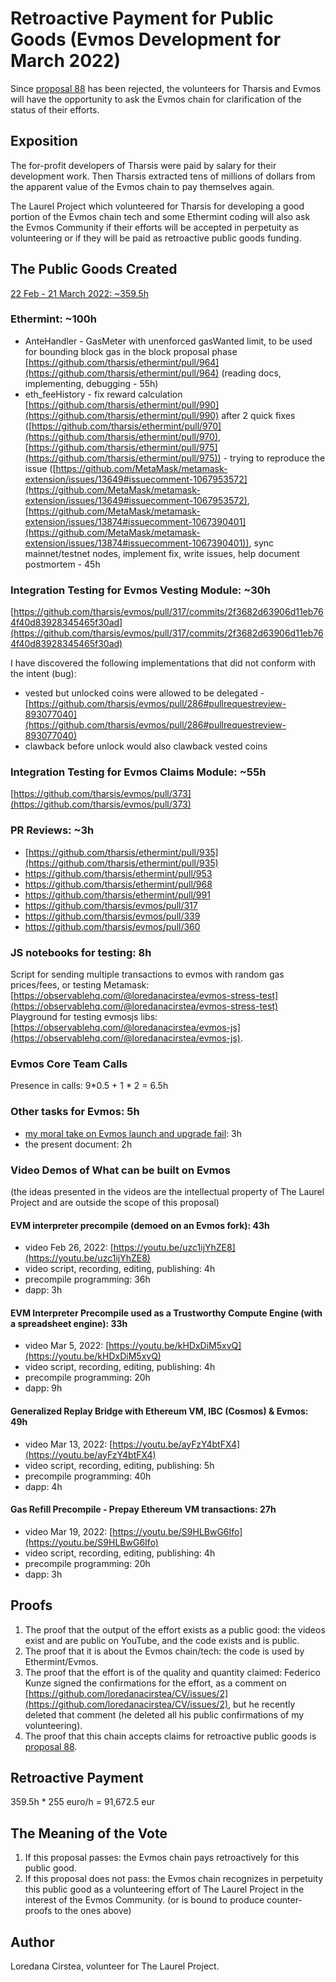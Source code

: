 # Retroactive Payment for Public Goods (Evmos Development for March 2022)

Since [proposal 88](https://www.mintscan.io/evmos/proposals/88) has been rejected, the volunteers for Tharsis and Evmos will have the opportunity to ask the Evmos chain for clarification of the status of their efforts.

## Exposition

The for-profit developers of Tharsis were paid by salary for their development work. Then Tharsis extracted tens of millions of dollars from the apparent value of the Evmos chain to pay themselves again.

The Laurel Project which volunteered for Tharsis for developing a good portion of the Evmos chain tech and some Ethermint coding will also ask the Evmos Community if their efforts will be accepted in perpetuity as volunteering or if they will be paid as retroactive public goods funding.

## The Public Goods Created

[22 Feb - 21 March 2022: ~359.5h](https://github.com/loredanacirstea/CV/blob/5a6aa821f7c22515b557f443c63de081e8a5700f/evmos/2.%20March_2022.md)

### Ethermint: ~100h

- AnteHandler - GasMeter with unenforced gasWanted limit, to be used for bounding block gas in the block proposal phase [https://github.com/tharsis/ethermint/pull/964](https://github.com/tharsis/ethermint/pull/964) (reading docs, implementing, debugging - 55h)
- eth_feeHistory - fix reward calculation [https://github.com/tharsis/ethermint/pull/990](https://github.com/tharsis/ethermint/pull/990) after 2 quick fixes ([https://github.com/tharsis/ethermint/pull/970](https://github.com/tharsis/ethermint/pull/970), [https://github.com/tharsis/ethermint/pull/975](https://github.com/tharsis/ethermint/pull/975)) - trying to reproduce the issue ([https://github.com/MetaMask/metamask-extension/issues/13649#issuecomment-1067953572](https://github.com/MetaMask/metamask-extension/issues/13649#issuecomment-1067953572), [https://github.com/MetaMask/metamask-extension/issues/13874#issuecomment-1067390401](https://github.com/MetaMask/metamask-extension/issues/13874#issuecomment-1067390401)), sync mainnet/testnet nodes, implement fix, write issues, help document postmortem - 45h

### Integration Testing for Evmos Vesting Module: ~30h

[https://github.com/tharsis/evmos/pull/317/commits/2f3682d63906d11eb764f40d83928345465f30ad](https://github.com/tharsis/evmos/pull/317/commits/2f3682d63906d11eb764f40d83928345465f30ad)

I have discovered the following implementations that did not conform with the intent (bug):
- vested but unlocked coins were allowed to be delegated - [https://github.com/tharsis/evmos/pull/286#pullrequestreview-893077040](https://github.com/tharsis/evmos/pull/286#pullrequestreview-893077040)
- clawback before unlock would also clawback vested coins

### Integration Testing for Evmos Claims Module: ~55h

[https://github.com/tharsis/evmos/pull/373](https://github.com/tharsis/evmos/pull/373)

### PR Reviews: ~3h

- [https://github.com/tharsis/ethermint/pull/935](https://github.com/tharsis/ethermint/pull/935)
- https://github.com/tharsis/ethermint/pull/953
- https://github.com/tharsis/ethermint/pull/968
- https://github.com/tharsis/ethermint/pull/991
- https://github.com/tharsis/evmos/pull/317
- https://github.com/tharsis/evmos/pull/339
- https://github.com/tharsis/evmos/pull/360

### JS notebooks for testing: 8h

Script for sending multiple transactions to evmos with random gas prices/fees, or testing Metamask: [https://observablehq.com/@loredanacirstea/evmos-stress-test](https://observablehq.com/@loredanacirstea/evmos-stress-test)
Playground for testing evmosjs libs: [https://observablehq.com/@loredanacirstea/evmos-js](https://observablehq.com/@loredanacirstea/evmos-js).


### Evmos Core Team Calls

Presence in calls: 9*0.5 + 1 * 2 = 6.5h

### Other tasks for Evmos: 5h

- [my moral take on Evmos launch and upgrade fail](https://github.com/the-laurel/governance/blob/main/docs/EthicsOfBlockchainGovernance.md): 3h
- the present document: 2h

### Video Demos of What can be built on Evmos

(the ideas presented in the videos are the intellectual property of The Laurel Project and are outside the scope of this proposal)

#### EVM interpreter precompile (demoed on an Evmos fork): 43h

- video Feb 26, 2022: [https://youtu.be/uzc1ijYhZE8](https://youtu.be/uzc1ijYhZE8)
- video script, recording, editing, publishing: 4h
- precompile programming: 36h
- dapp: 3h


#### EVM Interpreter Precompile used as a Trustworthy Compute Engine (with a spreadsheet engine): 33h

- video Mar 5, 2022: [https://youtu.be/kHDxDiM5xvQ](https://youtu.be/kHDxDiM5xvQ)
- video script, recording, editing, publishing: 4h
- precompile programming: 20h
- dapp: 9h

#### Generalized Replay Bridge with Ethereum VM, IBC (Cosmos) & Evmos: 49h

- video Mar 13, 2022: [https://youtu.be/ayFzY4btFX4](https://youtu.be/ayFzY4btFX4)
- video script, recording, editing, publishing: 5h
- precompile programming: 40h
- dapp: 4h

#### Gas Refill Precompile - Prepay Ethereum VM transactions: 27h

- video Mar 19, 2022: [https://youtu.be/S9HLBwG6Ifo](https://youtu.be/S9HLBwG6Ifo)
- video script, recording, editing, publishing: 4h
- precompile programming: 20h
- dapp: 3h


## Proofs

1. The proof that the output of the effort exists as a public good: the videos exist and are public on YouTube, and the code exists and is public.
2. The proof that it is about the Evmos chain/tech: the code is used by Ethermint/Evmos.
3. The proof that the effort is of the quality and quantity claimed: Federico Kunze signed the confirmations for the effort, as a comment on [https://github.com/loredanacirstea/CV/issues/2](https://github.com/loredanacirstea/CV/issues/2), but he recently deleted that comment (he deleted all his public confirmations of my volunteering).
4. The proof that this chain accepts claims for retroactive public goods is [proposal 88](https://www.mintscan.io/evmos/proposals/88).

## Retroactive Payment

359.5h * 255 euro/h = 91,672.5 eur


## The Meaning of the Vote

1. If this proposal passes: the Evmos chain pays retroactively for this public good.
2. If this proposal does not pass: the Evmos chain recognizes in perpetuity this public good as a volunteering effort of The Laurel Project in the interest of the Evmos Community. (or is bound to produce counter-proofs to the ones above)

## Author

Loredana Cirstea, volunteer for The Laurel Project.

